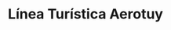 ---
title: "Línea Turística Aerotuy"
url: /caracas/linea-turistica-aerotuy-calle-3-b-de-la-urbina/
shop: Reisebüro
---